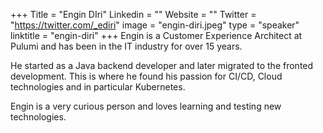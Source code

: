 +++
Title = "Engin DIri"
Linkedin = ""
Website = ""
Twitter = "https://twitter.com/_ediri"
image = "engin-diri.jpeg"
type = "speaker"
linktitle = "engin-diri"
+++
Engin is a Customer Experience Architect at Pulumi and has been in the IT industry for over 15 years. 

He started as a Java backend developer and later migrated to the fronted development. This is where he found his passion for CI/CD, Cloud technologies and in particular Kubernetes. 

Engin is a very curious person and loves learning and testing new technologies.